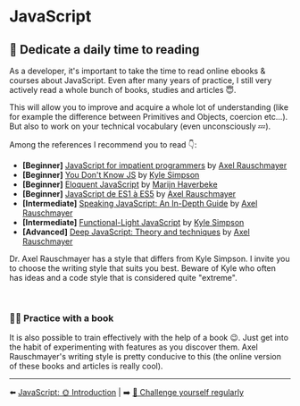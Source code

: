 # JavaScript 

## 📕 Dedicate a daily time to reading

As a developer, it's important to take the time to read online ebooks & courses about JavaScript. Even after many years of practice, I still very actively read a whole bunch of books, studies and articles 😇.

This will allow you to improve and acquire a whole lot of understanding (like for example the difference between Primitives and Objects, coercion etc...). But also to work on your technical vocabulary (even unconsciously 💤).

Among the references I recommend you to read 👇:

- **[Beginner]** [JavaScript for impatient programmers](https://exploringjs.com/impatient-js/index.html) by [Axel Rauschmayer](http://dr-axel.de/)
- **[Beginner]** [You Don't Know JS](https://github.com/getify/You-Dont-Know-JS) by [Kyle Simpson](https://github.com/getify)
- **[Beginner]** [Eloquent JavaScript](https://eloquentjavascript.net/) by [Marijn Haverbeke](https://marijnhaverbeke.nl/)
- **[Beginner]** [JavaScript de ES1 à ES5](http://speakingjs.com/) by [Axel Rauschmayer](http://dr-axel.de/)
- **[Intermediate]** [Speaking JavaScript: An In-Depth Guide](https://github.com/getify/Functional-Light-JS/) by [Axel Rauschmayer](http://dr-axel.de/)
- **[Intermediate]** [Functional-Light JavaScript](https://github.com/getify/Functional-Light-JS/) by [Kyle Simpson](https://github.com/getify)
- **[Advanced]** [Deep JavaScript: Theory and techniques](https://exploringjs.com/deep-js/index.html) by [Axel Rauschmayer](http://dr-axel.de/)

Dr. Axel Rauschmayer has a style that differs from Kyle Simpson. I invite you to choose the writing style that suits you best. Beware of Kyle who often has ideas and a code style that is considered quite "extreme".

&nbsp;
### 📖📐 Practice with a book

It is also possible to train effectively with the help of a book 😉. Just get into the habit of experimenting with features as you discover them. Axel Rauschmayer's writing style is pretty conducive to this (the online version of these books and articles is really cool).

---

⬅️ [JavaScript: 🌞 Introduction](./introduction.md) |
➡️ [💪 Challenge yourself regularly](./challenge.md)